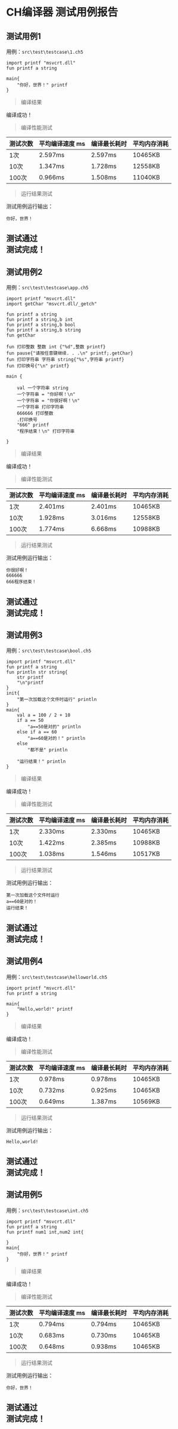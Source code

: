 # CH编译器 测试用例报告
## 测试用例1
用例：`src\test\testcase\1.ch5`  

```
import printf "msvcrt.dll"
fun printf a string

main{
    "你好，世界！" printf
}
```
> 编译结果  

编译成功！ 
> 编译性能测试  


|测试次数|平均编译速度 ms|编译最长耗时|平均内存消耗|
| ------ | ------ | ------ | ------ |
|1次|2.597ms|2.597ms|10465KB|
|10次|1.347ms|1.728ms|12558KB|
|100次|0.966ms|1.508ms|11040KB|
> 运行结果测试  

测试用例运行输出：  

```
你好，世界！
```
测试通过  
测试完成！  
---
## 测试用例2
用例：`src\test\testcase\app.ch5`  

```
import printf "msvcrt.dll"
import getChar "msvcrt.dll/_getch"

fun printf a string
fun printf a string,b int
fun printf a string,b bool
fun printf a string,b string
fun getChar

fun 打印整数 整数 int {"%d",整数 printf}
fun pause{"请按任意键继续. . .\n" printf;.getChar}
fun 打印字符串 字符串 string{"%s",字符串 printf}
fun 打印换号{"\n" printf}

main {

    val 一个字符串 string
    一个字符串 = "你好啊！\n"
    一个字符串 = "你很好啊！\n"
    一个字符串 打印字符串
    666666 打印整数
    .打印换号
    "666" printf
    "程序结束！\n" 打印字符串

}
```
> 编译结果  

编译成功！ 
> 编译性能测试  


|测试次数|平均编译速度 ms|编译最长耗时|平均内存消耗|
| ------ | ------ | ------ | ------ |
|1次|2.401ms|2.401ms|10465KB|
|10次|1.928ms|3.016ms|12558KB|
|100次|1.774ms|6.668ms|10988KB|
> 运行结果测试  

测试用例运行输出：  

```
你很好啊！
666666
666程序结束！

```
测试通过  
测试完成！  
---
## 测试用例3
用例：`src\test\testcase\bool.ch5`  

```
import printf "msvcrt.dll"
fun printf a string
fun println str string{
    str printf
    "\n"printf
}
init{
    "第一次加载这个文件时运行" println
}
main{
    val a = 100 / 2 + 10
    if a == 50
        "a==50是对的" println
    else if a == 60
        "a==60是对的！" println
    else
        "都不是" println

    "运行结束！" println
}
```
> 编译结果  

编译成功！ 
> 编译性能测试  


|测试次数|平均编译速度 ms|编译最长耗时|平均内存消耗|
| ------ | ------ | ------ | ------ |
|1次|2.330ms|2.330ms|10465KB|
|10次|1.422ms|2.385ms|10988KB|
|100次|1.038ms|1.546ms|10517KB|
> 运行结果测试  

测试用例运行输出：  

```
第一次加载这个文件时运行
a==60是对的！
运行结束！

```
测试通过  
测试完成！  
---
## 测试用例4
用例：`src\test\testcase\helloworld.ch5`  

```
import printf "msvcrt.dll"
fun printf a string

main{
    "Hello,world!" printf
}
```
> 编译结果  

编译成功！ 
> 编译性能测试  


|测试次数|平均编译速度 ms|编译最长耗时|平均内存消耗|
| ------ | ------ | ------ | ------ |
|1次|0.978ms|0.978ms|10465KB|
|10次|0.732ms|0.925ms|10465KB|
|100次|0.649ms|1.387ms|10569KB|
> 运行结果测试  

测试用例运行输出：  

```
Hello,world!
```
测试通过  
测试完成！  
---
## 测试用例5
用例：`src\test\testcase\int.ch5`  

```
import printf "msvcrt.dll"
fun printf a string
fun printf num1 int,num2 int{

}
main{
    "你好，世界！" printf
}
```
> 编译结果  

编译成功！ 
> 编译性能测试  


|测试次数|平均编译速度 ms|编译最长耗时|平均内存消耗|
| ------ | ------ | ------ | ------ |
|1次|0.794ms|0.794ms|10465KB|
|10次|0.683ms|0.730ms|10465KB|
|100次|0.648ms|0.938ms|10465KB|
> 运行结果测试  

测试用例运行输出：  

```
你好，世界！
```
测试通过  
测试完成！  
---
